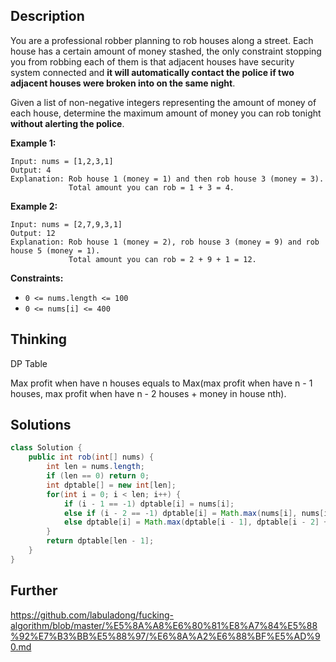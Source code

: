 ## Description

You are a professional robber planning to rob houses along a street. Each house has a certain amount of money stashed, the only constraint stopping you from robbing each of them is that adjacent houses have security system connected and **it will automatically contact the police if two adjacent houses were broken into on the same night**.

Given a list of non-negative integers representing the amount of money of each house, determine the maximum amount of money you can rob tonight **without alerting the police**.

 

**Example 1:**

```
Input: nums = [1,2,3,1]
Output: 4
Explanation: Rob house 1 (money = 1) and then rob house 3 (money = 3).
             Total amount you can rob = 1 + 3 = 4.
```

**Example 2:**

```
Input: nums = [2,7,9,3,1]
Output: 12
Explanation: Rob house 1 (money = 2), rob house 3 (money = 9) and rob house 5 (money = 1).
             Total amount you can rob = 2 + 9 + 1 = 12.
```

 

**Constraints:**

- `0 <= nums.length <= 100`
- `0 <= nums[i] <= 400`

## Thinking

DP Table

Max profit when have n houses equals to Max(max profit when have n - 1 houses, max profit when have n - 2 houses + money in house nth).

## Solutions

~~~java
class Solution {
    public int rob(int[] nums) {
        int len = nums.length;
        if (len == 0) return 0;
        int dptable[] = new int[len];
        for(int i = 0; i < len; i++) {
            if (i - 1 == -1) dptable[i] = nums[i];
            else if (i - 2 == -1) dptable[i] = Math.max(nums[i], nums[i - 1]);
            else dptable[i] = Math.max(dptable[i - 1], dptable[i - 2] + nums[i]);
        }
        return dptable[len - 1];
    }
}
~~~



## Further

https://github.com/labuladong/fucking-algorithm/blob/master/%E5%8A%A8%E6%80%81%E8%A7%84%E5%88%92%E7%B3%BB%E5%88%97/%E6%8A%A2%E6%88%BF%E5%AD%90.md